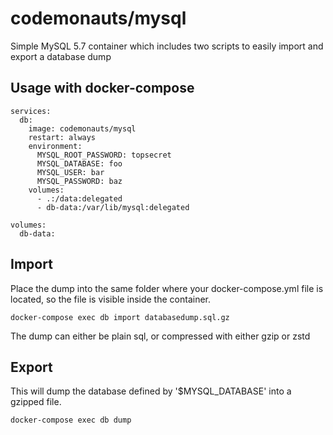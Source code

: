 # codemonauts/mysql

Simple MySQL 5.7 container which includes two scripts to easily import and export a database dump

## Usage with docker-compose

```
services:
  db:
    image: codemonauts/mysql
    restart: always
    environment:
      MYSQL_ROOT_PASSWORD: topsecret
      MYSQL_DATABASE: foo
      MYSQL_USER: bar
      MYSQL_PASSWORD: baz
    volumes:
      - .:/data:delegated
      - db-data:/var/lib/mysql:delegated

volumes:
  db-data:
```

## Import
Place the dump into the same folder where your docker-compose.yml file is located, so the file is visible inside the
container.
```
docker-compose exec db import databasedump.sql.gz
```
The dump can either be plain sql, or compressed with either gzip or zstd

## Export
This will dump the database defined by '$MYSQL_DATABASE' into a gzipped file.
```
docker-compose exec db dump
```
